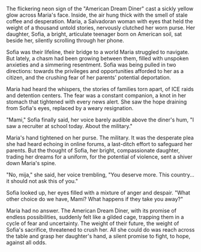 The flickering neon sign of the "American Dream Diner" cast a sickly yellow glow across Maria's face. Inside, the air hung thick with the smell of stale coffee and desperation. Maria, a Salvadoran woman with eyes that held the weight of a thousand untold stories, nervously clutched her worn purse. Her daughter, Sofia, a bright, articulate teenager born on American soil, sat beside her, silently scrolling through her phone.

Sofia was their lifeline, their bridge to a world Maria struggled to navigate. But lately, a chasm had been growing between them, filled with unspoken anxieties and a simmering resentment. Sofia was being pulled in two directions: towards the privileges and opportunities afforded to her as a citizen, and the crushing fear of her parents' potential deportation.

Maria had heard the whispers, the stories of families torn apart, of ICE raids and detention centers. The fear was a constant companion, a knot in her stomach that tightened with every news alert. She saw the hope draining from Sofia's eyes, replaced by a weary resignation.

"Mami," Sofia finally said, her voice barely audible above the diner's hum, "I saw a recruiter at school today. About the military."

Maria's hand tightened on her purse. The military. It was the desperate plea she had heard echoing in online forums, a last-ditch effort to safeguard her parents. But the thought of Sofia, her bright, compassionate daughter, trading her dreams for a uniform, for the potential of violence, sent a shiver down Maria's spine.

"No, mija," she said, her voice trembling, "You deserve more. This country... it should not ask this of you."

Sofia looked up, her eyes filled with a mixture of anger and despair. "What other choice do we have, Mami? What happens if they take you away?"

Maria had no answer. The American Dream Diner, with its promise of endless possibilities, suddenly felt like a gilded cage, trapping them in a cycle of fear and uncertainty. The weight of their future, the weight of Sofia's sacrifice, threatened to crush her. All she could do was reach across the table and grasp her daughter's hand, a silent promise to fight, to hope, against all odds.